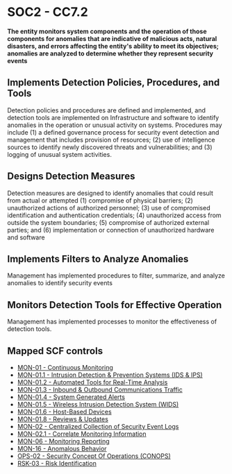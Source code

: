 # SOC2 - CC7.2
**The entity monitors system components and the operation of those components for anomalies that are indicative of malicious acts, natural disasters, and errors affecting the entity's ability to meet its objectives; anomalies are analyzed to determine whether they represent security events**
## Implements Detection Policies, Procedures, and Tools
Detection policies and procedures are defined and implemented, and detection tools are implemented on Infrastructure and software to identify anomalies in the operation or unusual activity on systems. Procedures may include (1) a defined governance process for security event detection and management that includes provision of resources; (2) use of intelligence sources to identify newly discovered threats and vulnerabilities; and (3) logging of unusual system activities.
## Designs Detection Measures
Detection measures are designed to identify anomalies that could result from actual or attempted (1) compromise of physical barriers; (2) unauthorized actions of authorized personnel; (3) use of compromised identification and authentication credentials; (4) unauthorized access from outside the system boundaries; (5) compromise of authorized external parties; and (6) implementation or connection of unauthorized hardware and software
## Implements Filters to Analyze Anomalies
Management has implemented procedures to filter, summarize, and analyze anomalies to identify security events
## Monitors Detection Tools for Effective Operation
Management has implemented processes to monitor the effectiveness of detection tools.
## Mapped SCF controls
- [MON-01 - Continuous Monitoring](../scf/mon-01-continuousmonitoring.md)
- [MON-01.1 - Intrusion Detection & Prevention Systems (IDS & IPS)](../scf/mon-011-intrusiondetection&preventionsystems(ids&ips).md)
- [MON-01.2 - Automated Tools for Real-Time Analysis](../scf/mon-012-automatedtoolsforreal-timeanalysis.md)
- [MON-01.3 - Inbound & Outbound Communications Traffic](../scf/mon-013-inbound&outboundcommunicationstraffic.md)
- [MON-01.4 - System Generated Alerts](../scf/mon-014-systemgeneratedalerts.md)
- [MON-01.5 - Wireless Intrusion Detection System (WIDS)](../scf/mon-015-wirelessintrusiondetectionsystem(wids).md)
- [MON-01.6 - Host-Based Devices](../scf/mon-016-host-baseddevices.md)
- [MON-01.8 - Reviews & Updates](../scf/mon-018-reviews&updates.md)
- [MON-02 - Centralized Collection of Security Event Logs](../scf/mon-02-centralizedcollectionofsecurityeventlogs.md)
- [MON-02.1 - Correlate Monitoring Information](../scf/mon-021-correlatemonitoringinformation.md)
- [MON-06 - Monitoring Reporting](../scf/mon-06-monitoringreporting.md)
- [MON-16 - Anomalous Behavior](../scf/mon-16-anomalousbehavior.md)
- [OPS-02 - Security Concept Of Operations (CONOPS)](../scf/ops-02-securityconceptofoperations(conops).md)
- [RSK-03 - Risk Identification](../scf/rsk-03-riskidentification.md)